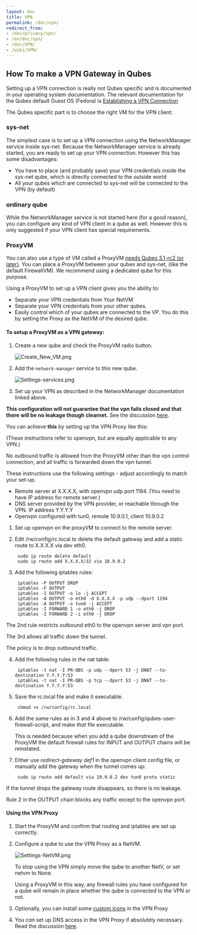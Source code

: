 ```yaml
---
layout: doc
title: VPN
permalink: /doc/vpn/
redirect_from:
- /doc/privacy/vpn/
- /en/doc/vpn/
- /doc/VPN/
- /wiki/VPN/
---
```


How To make a VPN Gateway in Qubes
----------------------------------

Setting up a VPN connection is really not Qubes specific and is documented in your operating system documentation. The relevant documentation for the Qubes default Guest OS (Fedora) is [Establishing a VPN Connection](https://docs.fedoraproject.org/en-US/Fedora/23/html/Networking_Guide/sec-Establishing_a_VPN_Connection.html)

The Qubes specific part is to choose the right VM for the VPN client:

### sys-net

The simplest case is to set up a VPN connection using the NetworkManager service inside sys-net. Because the NetworkManager service is already started, you are ready to set up your VPN connection. However this has some disadvantages:

-   You have to place (and probably save) your VPN credentials inside the sys-net qube, which is directly connected to the outside world
-   All your qubes which are connected to sys-net will be connected to the VPN (by default)

### ordinary qube

While the NetworkManager service is not started here (for a good reason), you can configure any kind of VPN client in a qube as well. However this is only suggested if your VPN client has special requirements.

### ProxyVM

You can also use a type of VM called a ProxyVM [needs Qubes 3.1-rc2 (or later)](https://github.com/QubesOS/qubes-issues/issues/1052). You can place a ProxyVM between your qubes and sys-net, (like the default FirewallVM). We recommend using a dedicated qube for this purpose.

Using a ProxyVM to set up a VPN client gives you the ability to:

-   Separate your VPN credentials from Your NetVM
-   Separate your VPN credentials from your other qubes.
-   Easily control which of your qubes are connected to the VP. You do this by setting the Proxy as the NetVM of the desired qube.

#### To setup a ProxyVM as a VPN gateway:

1.  Create a new qube and check the ProxyVM radio button.

    ![Create\_New\_VM.png](/attachment/wiki/VPN/Create_New_VM.png)

2.  Add the `network-manager` service to this new qube.

    ![Settings-services.png](/attachment/wiki/VPN/Settings-services.png)

3.  Set up your VPN as described in the NetworkManager documentation linked above.



**This configuration will not guarantee that the vpn fails closed and that there will be no leakage though clearnet.**
See the discussion [here](https://github.com/QubesOS/qubes-issues/issues/1941).

You can achieve **this** by setting up the VPN Proxy like this:

(These instructions refer to openvpn, but are equally applicable to any VPN.)

No outbound traffic is allowed from the ProxyVM other than the vpn control connection, and all traffic is forwarded down the vpn tunnel.

These instructions use the following settings - adjust accordingly to match your set-up.
- Remote server at X.X.X.X, with openvpn udp port 1194. (You need to have IP address for remote server.)
- DNS server provided by the VPN provider, or reachable through the VPN. IP address Y.Y.Y.Y
- Openvpn configured with tun0, remote 10.9.0.1, client 10.9.0.2

1. Set up openvpn on the proxyVM to connect to the remote server.
2. Edit /rw/config/rc.local to delete the default gateway and add a static route to X.X.X.X via dev eth0.

        sudo ip route delete default
        sudo ip route add X.X.X.X/32 via 10.9.0.2
3. Add the following iptables rules:

        iptables -P OUTPUT DROP
        iptables -F OUTPUT
        iptables -I OUTPUT -o lo -j ACCEPT
        iptables -A OUTPUT -o eth0 -d X.X.X.X -p udp --dport 1194
        iptables -A OUTPUT -o tun0 -j ACCEPT
        iptables -I FORWARD 1 -o eth0 -j DROP
        iptables -I FORWARD 2 -i eth0 -j DROP

  The 2nd rule restricts outbound eth0 to the openvpn server and vpn port.

  The 3rd allows all traffic down the tunnel.

  The policy is to drop outbound traffic.
  
4. Add the following rules in the nat table:

        iptables -t nat -I PR-QBS -p udp --dport 53 -j DNAT --to-destination Y.Y.Y.Y:53
        iptables -t nat -I PR-QBS -p tcp --dport 53 -j DNAT --to-destination Y.Y.Y.Y:53

5. Save the rc.local file and make it executable.

        chmod +x /rw/config/rc.local

6. Add the *same* rules as in 3 and 4 above to /rw/config/qubes-user-firewall-script, and make *that* file executable.
  
    This is needed because when you add a qube downstream of the ProxyVM the default firewall rules for INPUT and OUTPUT chains will be reinstated.
7. Either use *redirect-gateway def1* in the openvpn client config file, or manually add the gateway when the tunnel comes up:

        sudo ip route add default via 10.9.0.2 dev tun0 proto static


If the tunnel drops the gateway route disappears, so there is no leakage. 

Rule 2 in the OUTPUT chain blocks any traffic except to the openvpn port.

#### Using the VPN Proxy

1. Start the ProxyVM and confirm that routing and iptables are set up correctly.

2. Configure a qube to use the VPN Proxy as a NetVM.

    ![Settings-NetVM.png](/attachment/wiki/VPN/Settings-NetVM.png)
    
    To stop using the VPN simply move the qube to another NetV, or set netvm to None.
    
    Using a ProxyVM in this way, any firewall rules you have configured for a qube will remain in place whether the qube is connected to the VPN or not.

3. Optionally, you can install some [custom icons](https://github.com/Zrubi/qubes-artwork-proxy-vpn) in the VPN Proxy
4. You *can* set up DNS access in the VPN Proxy if absolutely necessary. Read the discussion [here](https://github.com/QubesOS/qubes-issues/issues/1941).
